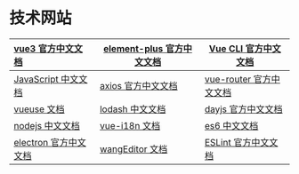 # 技术网站

| [vue3 官方中文文档](https://cn.vuejs.org/)                   | [element-plus 官方中文文档](https://element-plus.org/zh-CN/) | [Vue CLI 官方中文文档](https://cli.vuejs.org/zh/)       |
| :----------------------------------------------------------- | ------------------------------------------------------------ | ------------------------------------------------------- |
| [JavaScript 中文文档](https://developer.mozilla.org/zh-CN/docs/Web/JavaScript) | [axios 官方中文文档](https://axios-http.com/zh/)             | [vue-router 官方中文文档](https://router.vuejs.org/zh/) |
| [vueuse 文档](https://vueuse.org/)                           | [lodash 中文文档](https://www.lodashjs.com/)                 | [dayjs 官方中文文档](https://dayjs.gitee.io/zh-CN/)     |
| [nodejs 中文文档](https://nodejs.cn/)                        | [vue-i18n 文档](https://vue-i18n.intlify.dev/)               | [es6 中文文档](https://es6.ruanyifeng.com/#docs/proxy)  |
| [electron 官方中文文档](https://www.electronjs.org/zh/docs/latest) | [wangEditor 文档](https://www.wangeditor.com/)               | [ESLint 官方中文文档](https://zh-hans.eslint.org/)      |

